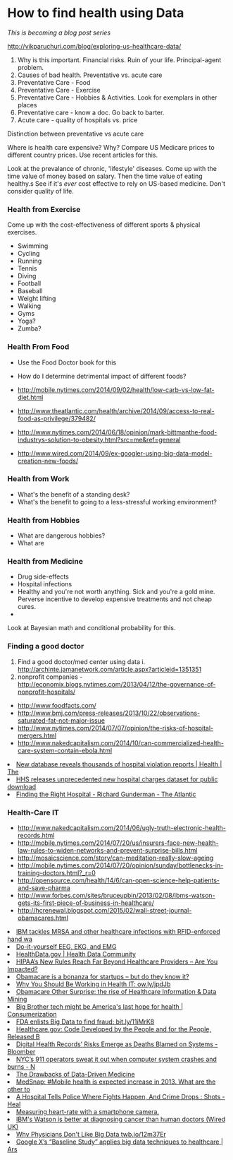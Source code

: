 # How to find health using Data
*This is becoming a blog post series*

http://vikparuchuri.com/blog/exploring-us-healthcare-data/

1. Why is this important. Financial risks. Ruin of your life. Principal-agent problem. 
2. Causes of bad health. Preventative vs. acute care
3. Preventative Care - Food
4. Preventative Care - Exercise
5. Preventative Care - Hobbies & Activities. Look for exemplars in other places
6. Preventative care - know a doc. Go back to barter.
7. Acute care - quality of hospitals vs. price

Distinction between preventative vs acute care

Where is health care expensive? Why?
Compare US Medicare prices to different country prices. Use recent articles for this.


Look at the prevalance of chronic, 'lifestyle' diseases. 
Come up with the time value of money based on salary. Then the time value of eating healthy.s
See if it's *ever* cost effective to rely on US-based medicine. Don't consider quality of life.

### Health from Exercise

Come up with the cost-effectiveness of different sports & physical exercises.
* Swimming
* Cycling
* Running
* Tennis
* Diving
* Football
* Baseball
* Weight lifting
* Walking
* Gyms
* Yoga?
* Zumba?

### Health From Food
* Use the Food Doctor book for this
* How do I determine detrimental impact of different foods?

* http://mobile.nytimes.com/2014/09/02/health/low-carb-vs-low-fat-diet.html
* http://www.theatlantic.com/health/archive/2014/09/access-to-real-food-as-privilege/379482/
* http://www.nytimes.com/2014/06/18/opinion/mark-bittmanthe-food-industrys-solution-to-obesity.html?src=me&ref=general
* http://www.wired.com/2014/09/ex-googler-using-big-data-model-creation-new-foods/

### Health from Work
* What's the benefit of a standing desk?
* What's the benefit to going to a less-stressful working environment?

### Health from Hobbies
* What are dangerous hobbies?
* What are


### Health from Medicine
* Drug side-effects
* Hospital infections
* Healthy and you're not worth anything. Sick and you're a gold mine. Perverse incentive to develop expensive treatments and not cheap cures.
* 

Look at Bayesian math and conditional probability for this.

### Finding a good doctor



1. Find a good doctor/med center using data
   i. http://archinte.jamanetwork.com/article.aspx?articleid=1351351 
2. nonprofit companies - http://economix.blogs.nytimes.com/2013/04/12/the-governance-of-nonprofit-hospitals/

* http://www.foodfacts.com/
* http://www.bmj.com/press-releases/2013/10/22/observations-saturated-fat-not-major-issue
*  http://www.nytimes.com/2014/07/07/opinion/the-risks-of-hospital-mergers.html
* http://www.nakedcapitalism.com/2014/10/can-commercialized-health-care-system-contain-ebola.html

<li><a href="http://seattletimes.com/html/health/2020628684_hospitalmistakesxml.html" time_added="1364153139" tags="data sources,health">New database reveals thousands of hospital violation reports | Health | The</a></li>
<li><a href="http://go.cms.gov/16WaMfH" time_added="1368076384" tags="data sources,health">HHS releases unprecedented new hospital charges dataset for public download</a></li>
<li><a href="http://www.theatlantic.com/health/archive/2013/05/finding-the-right-hospital/276304/" time_added="1369799088" tags="data sources,health">Finding the Right Hospital - Richard Gunderman - The Atlantic</a></li>



### Health-Care IT

* http://www.nakedcapitalism.com/2014/06/ugly-truth-electronic-health-records.html
* http://mobile.nytimes.com/2014/07/20/us/insurers-face-new-health-law-rules-to-widen-networks-and-prevent-surprise-bills.html
* http://mosaicscience.com/story/can-meditation-really-slow-ageing
* http://mobile.nytimes.com/2014/07/20/opinion/sunday/bottlenecks-in-training-doctors.html?_r=0
* http://opensource.com/health/14/6/can-open-science-help-patients-and-save-pharma
* http://www.forbes.com/sites/bruceupbin/2013/02/08/ibms-watson-gets-its-first-piece-of-business-in-healthcare/
* http://hcrenewal.blogspot.com/2015/02/wall-street-journal-obamacares.html

<li><a href="http://www.extremetech.com/extreme/171639-ibm-tackles-mrsa-and-other-healthcare-infections-with-rfid-enforced-hand-washing-tech" time_added="1385792410" tags="data ethics,health,hn">IBM tackles MRSA and other healthcare infections with RFID-enforced hand wa</a></li>
<li><a href="http://erkutlu.blogspot.com/2012/12/eeg-and-arduino-do-it-yourself-eeg-ekg.html" time_added="1384444897" tags="health,personal tech">Do-it-yourself EEG, EKG, and EMG</a></li>
<li><a href="http://www.healthdata.gov/" time_added="1349411762" tags="data science">HealthData.gov | Health Data Community</a></li>
<li><a href="http://blog.varonis.com/hipaas-new-rules-reach-far-beyond-healthcare-providers-are-you-impacted/" time_added="1359734430" tags="health,hn">HIPAA’s New Rules Reach Far Beyond Healthcare Providers – Are You Impacted?</a></li>
<li><a href="http://pandodaily.com/2013/03/20/obamacare-is-a-bonanza-for-startups-but-do-they-know-it/" time_added="1363877792" tags="data ethics,health,hn">Obamacare is a bonanza for startups – but do they know it?</a></li>
<li><a href="http://ow.ly/jpdJb" time_added="1364299549" tags="health,hn">Why You Should Be Working in Health IT: ow.ly/jpdJb</a></li>
<li><a href="http://nyti.ms/ZmR7mY" time_added="1369843191" tags="health">Obamacare Other Surprise: the rise of Healthcare Information & Data Mining </a></li>
<li><a href="http://www.infoworld.com/d/consumerization-of-it/big-brother-tech-might-be-americas-last-hope-health-219611" time_added="1370032838" tags="data ethics,health,hn">Big Brother tech might be America's last hope for health | Consumerization </a></li>
<li><a href="http://bit.ly/11iMrK8" time_added="1370370831" tags="big data,corruption,data ethics,health">FDA enlists Big Data to find fraud: bit.ly/11iMrK8</a></li>
<li><a href="http://www.theatlantic.com/technology/archive/2013/06/healthcaregov-code-developed-by-the-people-and-for-the-people-released-back-to-the-people/277295/" time_added="1372869062" tags="data ethics,health,hn,important">Healthcare.gov: Code Developed by the People and for the People, Released B</a></li>
<li><a href="http://www.bloomberg.com/news/2013-06-25/digital-health-records-risks-emerge-as-deaths-blamed-on-systems.html" time_added="1373125423" tags="data ethics,health,hn">Digital Health Records’ Risks Emerge as Deaths Blamed on Systems - Bloomber</a></li>
<li><a href="http://www.nypost.com/p/news/local/my_hell_as_operator_HYlg05QYm291rqIakgY24J" time_added="1375382017" tags="corruption,health">NYC’s 911 operators sweat it out when computer system crashes and burns - N</a></li>
<li><a href="http://www.theatlantic.com/health/archive/2013/06/the-drawbacks-of-data-driven-medicine/276558/" time_added="1370454740" tags="big data,brand,data ethics,data science,health,important">The Drawbacks of Data-Driven Medicine</a></li>
<li><a href="http://t.co/PmK2atpv" time_added="1357223841" tags="domestic,finance,health,hn,important">MedSnap: #Mobile health is expected increase in 2013. What are the other to</a></li>
<li><a href="http://www.npr.org/blogs/health/2013/09/19/224052451/a-hospital-tells-police-where-fights-happen-and-crime-drops" time_added="1379642723" tags="data ethics,data science,health">A Hospital Tells Police Where Fights Happen, And Crime Drops : Shots - Heal</a></li>
<li><a href="http://www.ignaciomellado.es/blog/Measuring-heart-rate-with-a-smartphone-camera" time_added="1380036458" tags="data sources,health,hn,important,personal tech">Measuring heart-rate with a smartphone camera.</a></li>
<li><a href="http://www.wired.co.uk/news/archive/2013-02/11/ibm-watson-medical-doctor" time_added="1382456284" tags="health">IBM's Watson is better at diagnosing cancer than human doctors (Wired UK)</a></li>
<li><a href="http://twb.io/12m37Er" time_added="1377131960" tags="big data,data ethics,data science,health">Why Physicians Don't Like Big Data twb.io/12m37Er</a></li>
<li><a href="http://arstechnica.com/business/2014/07/google-xs-baseline-study-applies-big-data-techniques-to-healthcare/" time_added="1406310989" tags="">Google X’s “Baseline Study” applies big data techniques to healthcare | Ars</a></li>